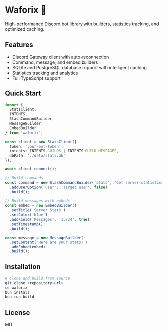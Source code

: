 # Waforix 🚀

High-performance Discord bot library with builders, statistics tracking, and optimized caching.

## Features

- Discord Gateway client with auto-reconnection
- Command, message, and embed builders
- SQLite and PostgreSQL database support with intelligent caching
- Statistics tracking and analytics
- Full TypeScript support

## Quick Start

```typescript
import {
  StatsClient,
  INTENTS,
  SlashCommandBuilder,
  MessageBuilder,
  EmbedBuilder
} from 'waforix';

const client = new StatsClient({
  token: 'your-bot-token',
  intents: INTENTS.GUILDS | INTENTS.GUILD_MESSAGES,
  dbPath: './data/stats.db'
});

await client.connect();

// Build commands
const command = new SlashCommandBuilder('stats', 'Get server statistics')
  .addUserOption('user', 'Target user', false)
  .build();

// Build messages with embeds
const embed = new EmbedBuilder()
  .setTitle('Server Stats')
  .setColor('blue')
  .addField('Messages', '1,234', true)
  .setTimestamp()
  .build();

const message = new MessageBuilder()
  .setContent('Here are your stats!')
  .addEmbed(embed)
  .build();
```

## Installation

```bash
# Clone and build from source
git clone <repository-url>
cd waforix
bun install
bun run build
```

## License

MIT


